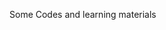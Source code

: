 Some Codes and learning materials

<!-- git remote add origin https://github.com/adrayandaleandrew/LearnReact.git -->
<!-- git branch -M main -->
<!-- git push -u origin main -->